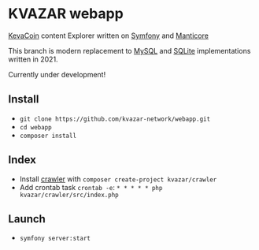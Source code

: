 # KVAZAR webapp

[KevaCoin](https://github.com/kevacoin-project/) content Explorer written on [Symfony](https://github.com/symfony) and [Manticore](https://github.com/manticoresoftware)

This branch is modern replacement to [MySQL](https://github.com/kvazar-network/webapp/tree/mysql) and [SQLite](https://github.com/kvazar-network/webapp/tree/sqlite) implementations written in 2021.

Currently under development!

## Install

* `git clone https://github.com/kvazar-network/webapp.git`
* `cd webapp`
* `composer install`

## Index

* Install [crawler](https://github.com/kvazar-network/crawler) with `composer create-project kvazar/crawler`
* Add crontab task `crontab -e`: `* * * * * php kvazar/crawler/src/index.php`

## Launch

* `symfony server:start`